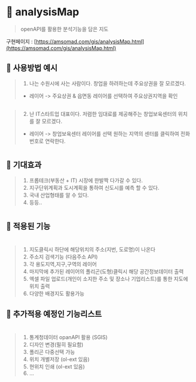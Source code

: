 # 🐐 analysisMap

> openAPI를 활용한 분석기능을 담은 지도 <br>

구현페이지 : [https://amsomad.com/gis/analysisMap.html](https://amsomad.com/gis/analysisMap.html)


## 🐐 사용방법 예시
> 1. 나는 수원시에 사는 사람이다. 창업을 하려하는데 주요상권을 잘 모르겠다.
> - 레이어 -> 주요상권 & 읍면동 레이어를 선택하여 주요상권지역을 확인
##
> 2. 난 IT스타트업 대표이다. 저렴한 임대료를 제공해주는 창업보육센터의 위치를 잘 모르겠다.
> - 레이어 -> 창업보육센터 레이어를 선택 원하는 지역의 센터를 클릭하여 전화번호로 연락한다.
#

## 🔔 기대효과
> 1. 프롭테크(부동산 + IT) 시장에 한발짝 다가갈 수 있다.
> 2. 지구단위계획과 도시계획을 통하여 신도시를 예측 할 수 있다.
> 3. 국내 산업형태를 알 수 있다.
> 4. 등등..
#

## 🔨 적용된 기능
#

> 1. 지도클릭시 하단에 해당위치의 주소(지번, 도로명)이 나온다
> 2. 주소지 검색기능 (다음주소 API)
> 3. 각 용도지역,지구,구역의 레이어
> 4. 마지막에 추가된 레이어의 폴리곤(도형)클릭시 해당 공간정보데이터 출력
> 5. 엑셀 파일 업로드(개인이 소지한 주소 및 장소나 기업리스트)를 통한 지도에 위치 출력
> 6. 다양한 배경지도 활용가능

## 🔨 추가적용 예정인 기능리스트
#

> 1. 통계청데이터 opanAPI 활용 (SGIS)
> 2. 디자인 변경(필히 필요함)
> 3. 폴리곤 다중선택 가능
> 4. 위치 개별저장 (ol-ext 있음)
> 5. 현위치 인쇄 (ol-ext 있음)
> 6. ...